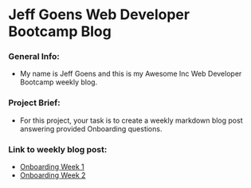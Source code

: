 # Jeff Goens Web Developer Bootcamp Blog

### General Info:
- My name is Jeff Goens and this is my Awesome Inc Web Developer Bootcamp weekly blog.


### Project Brief:
- For this project, your task is to create a weekly markdown blog post answering provided Onboarding questions.


### Link to weekly blog post:
- [Onboarding Week 1](blogPost/OnboardingWeek1.md)
- [Onboarding Week 2](blogPost/OnboardingWeek2.md)
